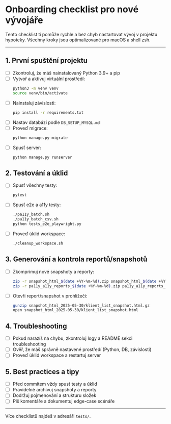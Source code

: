# Onboarding checklist pro nové vývojáře

Tento checklist ti pomůže rychle a bez chyb nastartovat vývoj v projektu hypoteky. Všechny kroky jsou optimalizované pro macOS a shell zsh.

---

## 1. První spuštění projektu
- [ ] Zkontroluj, že máš nainstalovaný Python 3.9+ a pip
- [ ] Vytvoř a aktivuj virtuální prostředí:
  ```zsh
  python3 -m venv venv
  source venv/bin/activate
  ```
- [ ] Nainstaluj závislosti:
  ```zsh
  pip install -r requirements.txt
  ```
- [ ] Nastav databázi podle `DB_SETUP_MYSQL.md`
- [ ] Proveď migrace:
  ```zsh
  python manage.py migrate
  ```
- [ ] Spusť server:
  ```zsh
  python manage.py runserver
  ```

## 2. Testování a úklid
- [ ] Spusť všechny testy:
  ```zsh
  pytest
  ```
- [ ] Spusť e2e a a11y testy:
  ```zsh
  ./pa11y_batch.sh
  ./pa11y_batch_csv.sh
  python tests_e2e_playwright.py
  ```
- [ ] Proveď úklid workspace:
  ```zsh
  ./cleanup_workspace.sh
  ```

## 3. Generování a kontrola reportů/snapshotů
- [ ] Zkomprimuj nové snapshoty a reporty:
  ```zsh
  zip -r snapshot_html_$(date +%Y-%m-%d).zip snapshot_html_$(date +%Y-%m-%d)/
  zip -r pa11y_a11y_reports_$(date +%Y-%m-%d).zip pa11y_a11y_reports_$(date +%Y-%m-%d)/
  ```
- [ ] Otevři report/snapshot v prohlížeči:
  ```zsh
  gunzip snapshot_html_2025-05-30/klient_list_snapshot.html.gz
  open snapshot_html_2025-05-30/klient_list_snapshot.html
  ```

## 4. Troubleshooting
- [ ] Pokud narazíš na chybu, zkontroluj logy a README sekci troubleshooting
- [ ] Ověř, že máš správně nastavené prostředí (Python, DB, závislosti)
- [ ] Proveď úklid workspace a restartuj server

## 5. Best practices a tipy
- [ ] Před commitem vždy spusť testy a úklid
- [ ] Pravidelně archivuj snapshoty a reporty
- [ ] Dodržuj pojmenování a strukturu složek
- [ ] Piš komentáře a dokumentuj edge-case scénáře

---

Více checklistů najdeš v adresáři `tests/`.
